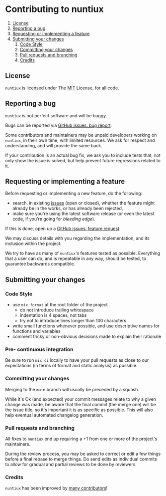 # Contributing to nuntiux

1. [License](#license)
1. [Reporting a bug](#reporting-a-bug)
1. [Requesting or implementing a feature](#requesting-or-implementing-a-feature)
1. [Submitting your changes](#submitting-your-changes)
   1. [Code Style](#code-style)
   1. [Committing your changes](#committing-your-changes)
   1. [Pull requests and branching](#pull-requests-and-branching)
   1. [Credits](#credits)

## License

`nuntiux` is licensed under The [MIT](LICENSE.md) License, for all code.

## Reporting a bug

`nuntiux` is not perfect software and will be buggy.

Bugs can be reported via
[GitHub issues: bug report](https://github.com/2Latinos/nuntiux/issues/new?template=bug_report.md).

Some contributors and maintainers may be unpaid developers working on `nuntiux`, in their own time,
with limited resources. We ask for respect and understanding, and will provide the same back.

If your contribution is an actual bug fix, we ask you to include tests that, not only show the issue
is solved, but help prevent future regressions related to it.

## Requesting or implementing a feature

Before requesting or implementing a new feature, do the following:

- search, in existing [issues](https://github.com/2Latinos/nuntiux/issues) (open or closed), whether
the feature might already be in the works, or has already been rejected,
- make sure you're using the latest software release (or even the latest code, if you're going for
_bleeding edge_).

If this is done, open up a
[GitHub issues: feature request](https://github.com/2Latinos/nuntiux/issues/new?template=feature_request.md).

We may discuss details with you regarding the implementation, and its inclusion within the project.

We try to have as many of `nuntiux`'s features tested as possible. Everything that a user can do,
and is repeatable in any way, should be tested, to guarantee backwards compatible.

## Submitting your changes

### Code Style

- use `mix format` at the root folder of the project
  - do not introduce trailing whitespace
  - indentation is 4 spaces, not tabs
  - try not to introduce lines longer than 100 characters
- write small functions whenever possible, and use descriptive names for functions and variables
- comment tricky or non-obvious decisions made to explain their rationale

### Pre- continuous integration

Be sure to run `mix ci` locally to have your pull requests as close to our expectations (in terms
of format and static analysis) as possible.

### Committing your changes

Merging to the `main` branch will usually be preceded by a squash.

While it's Ok (and expected) your commit messages relate to why a given change was made, be aware
that the final commit (the merge one) will be the issue title, so it's important it is as specific
as possible. This will also help eventual automated changelog generation.

### Pull requests and branching

All fixes to `nuntiux` end up requiring a +1 from one or more of the project's maintainers.

During the review process, you may be asked to correct or edit a few things before a final rebase
to merge things. Do send edits as individual commits to allow for gradual and partial reviews to be
done by reviewers.

### Credits

`nuntiux` has been improved by
[many contributors](https://github.com/2Latinos/nuntiux/graphs/contributors)!
